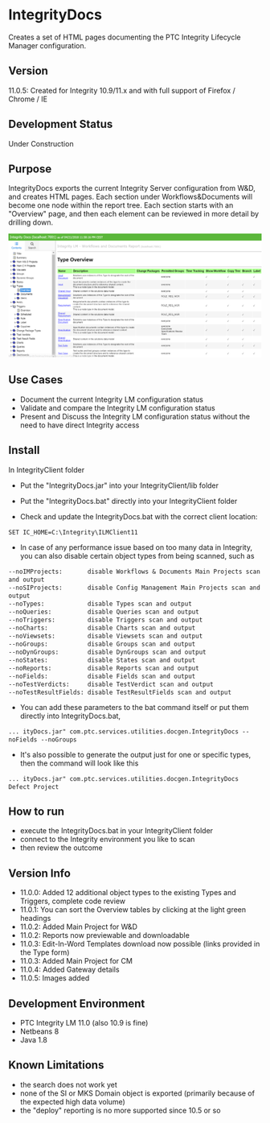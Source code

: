 # IntegrityDocs
Creates a set of HTML pages documenting the PTC Integrity Lifecycle Manager configuration.

## Version
11.0.5: Created for Integrity 10.9/11.x and with full support of Firefox / Chrome / IE

## Development Status 
Under Construction

## Purpose
IntegrityDocs exports the current Integrity Server configuration from W&D, and creates HTML pages. Each section under Workflows&Documents will become one node within the report tree. Each section starts with an "Overview" page, and then each element can be reviewed in more detail by drilling down. 

![IntegrityDocs](Doc/IntegrityDocs.png)

## Use Cases
- Document the current Integrity LM configuration status
- Validate and compare the Integrity LM configuration status
- Present and Discuss the Integrity LM configuration status without the need to have direct Integrity access

## Install
In IntegrityClient folder
- Put the "IntegrityDocs.jar" into your IntegrityClient/lib folder
- Put the "IntegrityDocs.bat" directly into your IntegrityClient folder

- Check and update the IntegrityDocs.bat with the correct client location:
```
SET IC_HOME=C:\Integrity\ILMClient11
```
- In case of any performance issue based on too many data in Integrity, you can also disable certain object types from being scanned, such as   
```
--noIMProjects:       disable Workflows & Documents Main Projects scan and output
--noSIProjects:       disable Config Management Main Projects scan and output
--noTypes:            disable Types scan and output
--noQueries:          disable Queries scan and output
--noTriggers:         disable Triggers scan and output
--noCharts:           disable Charts scan and output
--noViewsets:         disable Viewsets scan and output
--noGroups:           disable Groups scan and output
--noDynGroups:        disable DynGroups scan and output
--noStates:           disable States scan and output
--noReports:          disable Reports scan and output
--noFields:           disable Fields scan and output
--noTestVerdicts:     disable TestVerdict scan and output
--noTestResultFields: disable TestResultFields scan and output

```
- You can add these parameters to the bat command itself or put them directly into IntegrityDocs.bat, 
```
... ityDocs.jar" com.ptc.services.utilities.docgen.IntegrityDocs --noFields --noGroups
```
- It's also possible to generate the output just for one or specific types, then the command will look like this
```
... ityDocs.jar" com.ptc.services.utilities.docgen.IntegrityDocs Defect Project
```

## How to run
- execute the IntegrityDocs.bat in your IntegrityClient folder
- connect to the Integrity environment you like to scan
- then review the outcome

## Version Info
- 11.0.0: Added 12 additional object types to the existing Types and Triggers, complete code review
- 11.0.1: You can sort the Overview tables by clicking at the light green headings 
- 11.0.2: Added Main Project for W&D
- 11.0.2: Reports now previewable and downloadable
- 11.0.3: Edit-In-Word Templates download now possible (links provided in the Type form)
- 11.0.3: Added Main Project for CM
- 11.0.4: Added Gateway details
- 11.0.5: Images added

##  Development Environment
- PTC Integrity LM 11.0 (also 10.9 is fine)
- Netbeans 8
- Java 1.8

## Known Limitations
- the search does not work yet
- none of the SI or MKS Domain object is exported (primarily because of the expected high data volume)
- the "deploy" reporting is no more supported since 10.5 or so 
